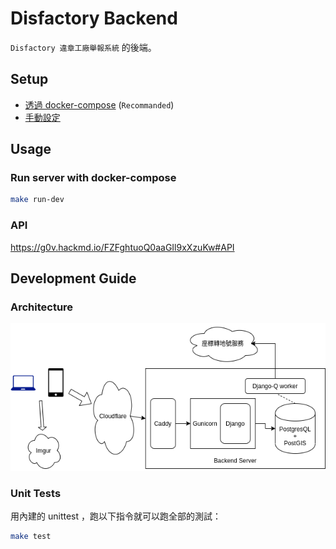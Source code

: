 # Disfactory Backend
`Disfactory 違章工廠舉報系統` 的後端。

## Setup

- [透過 docker-compose](docs/SETUP_COMPOSE.md) (`Recommanded`)
- [手動設定](docs/SETUP_MANUAL.md)

## Usage

### Run server with docker-compose

```bash
make run-dev
```

### API

https://g0v.hackmd.io/FZFghtuoQ0aaGIl9xXzuKw#API

## Development Guide

### Architecture
![](backend.png)

### Unit Tests
用內建的 unittest ，跑以下指令就可以跑全部的測試：

```bash
make test
```
